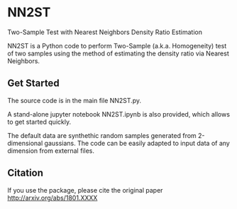 # NN2ST
Two-Sample Test with Nearest Neighbors Density Ratio Estimation

NN2ST is a Python code to perform Two-Sample (a.k.a. Homogeneity) test of two samples
using the method of estimating the density ratio via Nearest Neighbors.

## Get Started

The source code is in the main file NN2ST.py.

A stand-alone jupyter notebook NN2ST.ipynb is also provided, which allows
to get started quickly.

The default data are synthethic random samples generated from 2-dimensional gaussians.
The code can be easily adapted to input data of any dimension from external files.


## Citation

If you use the package, please cite the original paper http://arxiv.org/abs/1801.XXXX

